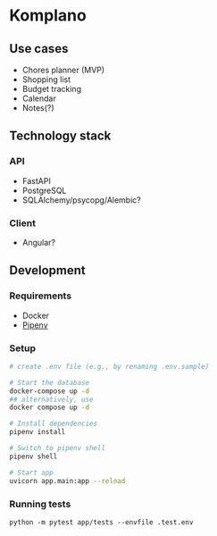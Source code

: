 # Komplano

## Use cases

- Chores planner (MVP)
- Shopping list
- Budget tracking
- Calendar
- Notes(?)

## Technology stack

### API

- FastAPI
- PostgreSQL
- SQLAlchemy/psycopg/Alembic?

### Client

 - Angular?

## Development

### Requirements

- Docker
- [Pipenv](https://pipenv.pypa.io/en/latest/basics/#example-pipfile-pipfile-lock)

### Setup

```bash
# create .env file (e.g., by renaming .env.sample)

# Start the database
docker-compose up -d
## alternatively, use
docker compose up -d

# Install dependencies
pipenv install

# Switch to pipenv shell
pipenv shell

# Start app
uvicorn app.main:app --reload
```

### Running tests

`python -m pytest app/tests --envfile .test.env`